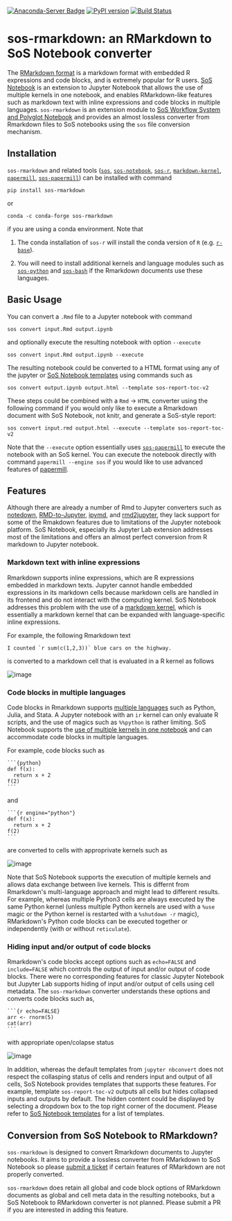 [![Anaconda-Server Badge](https://anaconda.org/conda-forge/sos-rmarkdown/badges/version.svg)](https://anaconda.org/conda-forge/sos-rmarkdown)
[![PyPI version](https://badge.fury.io/py/sos-rmarkdown.svg)](https://badge.fury.io/py/sos-rmarkdown)
[![Build Status](https://travis-ci.org/vatlab/sos-rmarkdown.svg?branch=master)](https://travis-ci.org/vatlab/sos-rmarkdown)


# sos-rmarkdown: an RMarkdown to SoS Notebook converter

The [RMarkdown format](https://rmarkdown.rstudio.com/) is a markdown format with embedded R expressions and code blocks, and is extremely popular for R users. [SoS Notebook](https://github.com/vatlab/sos-notebook/) is an extension to Jupyter Notebook that allows the use of multiple kernels in one notebook, and enables RMarkdown-like features such as markdown text with inline expressions and code blocks in multiple languages. `sos-rmarkdown` is an extension module to [SoS Workflow System and Polyglot Notebook](https://vatlab.github.io/sos-docs/) and provides an almost lossless converter from Rmarkdown files to SoS notebooks using the `sos` file conversion mechanism.

## Installation

`sos-rmarkdown` and related tools ([`sos`](https://github.com/vatlab/sos), [`sos-notebook`](https://github.com/vatlab/sos-notebook), [`sos-r`](https://github.com/vatlab/sos-r), [`markdown-kernel`](https://github.com/vatlab/markdown-kernel), [`papermill`](https://github.com/nteract/papermill), [`sos-papermill`](https://github.com/vatlab/sos-papermill)) can be installed with command

```
pip install sos-rmarkdown
```

or

```
conda -c conda-forge sos-rmarkdown
```

if you are using a conda environment. Note that 

1. The conda installation of `sos-r` will install the conda version of `R` (e.g. [`r-base`](https://anaconda.org/conda-forge/r-base)).

2. You will need to install additional kernels and language modules such as [`sos-python`](https://github.com/vatlab/sos-python) and [`sos-bash`](https://github.com/vatlab/sos-bash) if the Rmarkdown documents use these languages.



## Basic Usage

You can convert a `.Rmd` file to a Jupyter notebook with command

```
sos convert input.Rmd output.ipynb
```

and optionally execute the resulting notebook with option `--execute`

```
sos convert input.Rmd output.ipynb --execute
```

The resulting notebook could be converted to a HTML format using any of the jupyter or [SoS Notebook templates](https://github.com/vatlab/sos-notebook/tree/master/src/sos_notebook/templates) using commands such as

```
sos convert output.ipynb output.html --template sos-report-toc-v2
```

These steps could be combined with a `Rmd` -> `HTML` converter using the following command if you would only like to execute a Rmarkdown document with SoS Notebook, not knitr, and generate a SoS-style report:

```
sos convert input.rmd output.html --execute --template sos-report-toc-v2
```

Note that the `--execute` option essentially uses [`sos-papermill`](https://github.com/vatlab/sos-papermill) to execute the notebook with an SoS kernel. You can execute the notebook directly with command `papermill --engine sos` if you would like to use advanced features of [papermill](https://github.com/nteract/papermill).

## Features

Although there are already a number of Rmd to Jupyter converters such as [notedown](https://github.com/aaren/notedown), [RMD-to-Jupyter](https://github.com/lecy/RMD-to-Jupyter), [ipymd](https://github.com/chronitis/ipyrmd), and [rmd2jupyter](https://github.com/mkearney/rmd2jupyter), they lack support for some of the Rmakdown features due to limitations of the Jupyter notebook platform. SoS Notebook, especially its Jupyter Lab extension addresses most of the limitations and offers an almost perfect conversion from R markdown to Jupyter notebook.

### Markdown text with inline expressions

Rmarkdown supports inline expressions, which are R expressions embedded in markdown texts. Jupyter cannot handle embedded expressions in its markdown cells because markdown cells are handled in its frontend and do not interact with the computing kernel. SoS Notebook addresses this problem with the use of a [markdown kernel](https://github.com/vatlab/markdown-kernel), which is essentially a markdown kernel that can be expanded with language-specific inline expressions.

For example, the following Rmarkdown text
```
I counted `r sum(c(1,2,3))` blue cars on the highway.
```
is converted to a markdown cell that is evaluated in a R kernel as follows

![image](https://user-images.githubusercontent.com/9889312/68706428-74504c80-0555-11ea-972e-26f80f1ef033.png)

### Code blocks in multiple languages

Code blocks in Rmarkdown supports [multiple languages](https://bookdown.org/yihui/rmarkdown/language-engines.html) such as Python, Julia, and Stata. A Jupyter notebook with an `ir` kernel can only evaluate R scripts, and the use of magics such as `%%python` is rather limiting. SoS Notebook supports the [use of multiple kernels in one notebook](https://vatlab.github.io/blog/post/sos-notebook/) and can accommodate code blocks in multiple languages. 

For example, code blocks such as

````
```{python}
def f(x):
  return x + 2
f(2)
```
````
and

````
```{r engine="python"}
def f(x):
  return x + 2
f(2)
```
````

are converted to cells with approprivate kernels such as

![image](https://user-images.githubusercontent.com/9889312/68706553-a792db80-0555-11ea-92e8-633a75b36894.png)

Note that SoS Notebook supports the execution of multiple kernels and allows data exchange between live kernels. This is differnt from Rmarkdown's multi-language approach and might lead to different results. For example, whereas multiple Python3 cells are always executed by the same Python kernel (unless multiple Python kernels are used with a `%use` magic or the Python kernel is restarted with a `%shutdown -r` magic), RMarkdown's Python code blocks can be executed together or independently (with or without `reticulate`).

### Hiding input and/or output of code blocks

Rmarkdown's code blocks accept options such as `echo=FALSE` and `include=FALSE` which controls the output of input and/or output of code blocks. There were no corresponding features for classic Jupyter Notebook but Jupyter Lab supports hiding of input and/or output of cells using cell metadata. The `sos-rmarkdown` converter understands these options and converts code blocks such as,

````
```{r echo=FALSE}
arr <- rnorm(5)
cat(arr)
```
````

with appropriate open/colapse status

![image](https://user-images.githubusercontent.com/9889312/68706480-8df19400-0555-11ea-891c-dff0e455e039.png)

In addition, whereas the default templates from `jupyter nbconvert` does not respect the collasping status of cells and renders input and output of all cells, SoS Notebook provides templates that supports these features. For example, template `sos-report-toc-v2` outputs all cells but hides collapsed inputs and outputs by default. The hidden content could be displayed by selecting a dropdown box to the top right corner of the document. Please refer to [SoS Notebook templates](https://github.com/vatlab/sos-notebook/tree/master/src/sos_notebook/templates) for a list of templates.

## Conversion from SoS Notebook to RMarkdown?

`sos-rmarkdown` is designed to convert Rmarkdown documents to Jupyter notebooks. It aims to provide a lossless converter from RMarkdown to SoS Notebook so please [submit a ticket](https://github.com/vatlab/sos-rmarkdown/issues) if certain features of RMarkdown are not properly converted.

`sos-rmarkdown` does retain all global and code block options of RMarkdown documents as global and cell meta data in the resulting notebooks, but a SoS Notebook to RMarkdown converter is not planned. Please submit a PR if you are interested in adding this feature.
